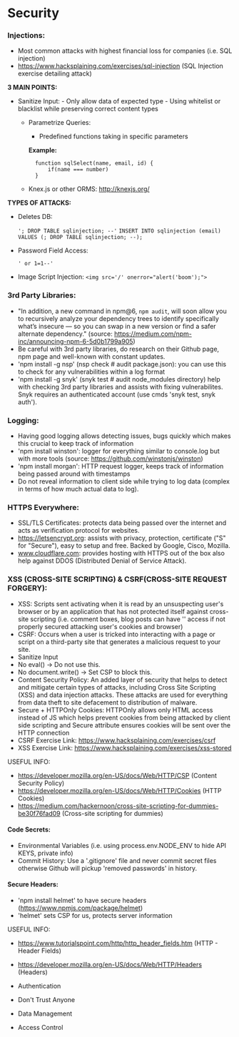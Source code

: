 # Security

### Injections:
   - Most common attacks with highest financial loss for companies (i.e. SQL injection)
   - https://www.hacksplaining.com/exercises/sql-injection (SQL Injection exercise detailing attack)


 **3 MAIN POINTS:**

 - Sanitize Input:
        - Only allow data of expected type
        - Using whitelist or blacklist while preserving correct content types

    - Parametrize Queries:
        - Predefined functions taking in specific parameters

        **Example:**

            function sqlSelect(name, email, id) {
                if(name === number)
            }

    - Knex.js or other ORMS: http://knexjs.org/

**TYPES OF ATTACKS:**

 - Deletes DB:

   ``'; DROP TABLE sqlinjection; --'``
   ``INSERT INTO sqlinjection (email) VALUES (; DROP TABLE sqlinjection; --);``

 - Password Field Access:

   ``' or 1=1--'``

 - Image Script Injection:
    ``<img src='/' onerror="alert('boom');">``

### 3rd Party Libraries:
   - "In addition, a new command in npm@6, `npm audit`, will soon allow you to recursively analyze your dependency trees to identify specifically what’s insecure — so you can swap in a new version or find a safer alternate dependency." (source: https://medium.com/npm-inc/announcing-npm-6-5d0b1799a905)
   - Be careful with 3rd party libraries, do research on their Github page, npm page and well-known with constant updates.
   - 'npm install -g nsp' (nsp check # audit package.json): you can use this to check for any vulnerabilities within a log format
   - 'npm install -g snyk' (snyk test # audit node_modules directory) help with checking 3rd party libraries and assists with fixing vulnerabilites. Snyk requires an authenticated account (use cmds 'snyk test, snyk auth').

### Logging:
 - Having good logging allows detecting issues, bugs quickly which makes this crucial to keep track of information
 - 'npm install winston': logger for everything similar to console.log but with more tools (source: https://github.com/winstonjs/winston)
 - 'npm install morgan': HTTP request logger, keeps track of information being passed around with timestamps
 - Do not reveal information to client side while trying to log data (complex in terms of how much actual data to log).

### HTTPS Everywhere:
 - SSL/TLS Certificates: protects data being passed over the internet and acts as verification protocol for websites.
 - https://letsencrypt.org: assists with privacy, protection, certificate ("S" for "Secure"), easy to setup and free.  Backed by Google, Cisco, Mozilla.
 - www.cloudflare.com: provides hosting with HTTPS out of the box also help against DDOS (Distributed Denial of Service Attack).

### XSS (CROSS-SITE SCRIPTING) & CSRF(CROSS-SITE REQUEST FORGERY):
 - XSS: Scripts sent activating when it is read by an unsuspecting user's browser or by an application that has not protected itself against cross-site scripting (i.e. comment boxes, blog posts can have '<script></script>' access if not properly secured attacking user's cookies and browser)
 - CSRF: Occurs when a user is tricked into interacting with a page or script on a third-party site that generates a malicious request to your site.
 - Sanitize Input
 - No eval() -> Do not use this.
 - No document.write() -> Set CSP to block this.
 - Content Security Policy: An added layer of security that helps to detect and mitigate certain types of attacks, including Cross Site Scripting (XSS) and data injection attacks. These attacks are used for everything from data theft to site defacement to distribution of malware.
 - Secure + HTTPOnly Cookies: HTTPOnly allows only HTML access instead of JS which helps prevent cookies from being attacked by client side scripting and Secure attribute ensures cookies will be sent over the HTTP connection
 - CSRF Exercise Link: https://www.hacksplaining.com/exercises/csrf
 - XSS Exercise Link: https://www.hacksplaining.com/exercises/xss-stored

 USEFUL INFO:
  - https://developer.mozilla.org/en-US/docs/Web/HTTP/CSP (Content Security Policy)
  - https://developer.mozilla.org/en-US/docs/Web/HTTP/Cookies (HTTP Cookies)
  - https://medium.com/hackernoon/cross-site-scripting-for-dummies-be30f76fad09 (Cross-site scripting for dummies)

#### Code Secrets:
 - Environmental Variables (i.e. using process.env.NODE_ENV to hide API KEYS, private info)
 - Commit History: Use a '.gitignore' file and never commit secret files otherwise Github will pickup 'removed passwords' in history.

#### Secure Headers:
 - 'npm install helmet' to have secure headers (https://www.npmjs.com/package/helmet)
 - 'helmet' sets CSP for us, protects server information

USEFUL INFO:
 - https://www.tutorialspoint.com/http/http_header_fields.htm (HTTP - Header Fields)
 - https://developer.mozilla.org/en-US/docs/Web/HTTP/Headers (Headers)

 - Authentication
 - Don't Trust Anyone
 - Data Management
 - Access Control




